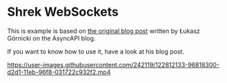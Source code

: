 # Shrek WebSockets

This is example is based on [the original blog post](https://www.asyncapi.com/blog/websocket-part3) written by Łukasz Górnicki on the AsyncAPI blog.

If you want to know how to use it, have a look at his blog post.

https://user-images.githubusercontent.com/242119/122812133-96818300-d2d1-11eb-96f8-031722c932f2.mp4

